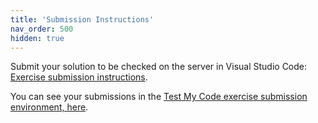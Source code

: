 ```yaml
---
title: 'Submission Instructions'
nav_order: 500
hidden: true
---
```


Submit your solution to be checked on the server in Visual Studio Code: [Exercise submission instructions](https://tmc.mooc.fi/).

You can see your submissions in the [Test My Code exercise submission environment, here](https://tmc.mooc.fi/).
